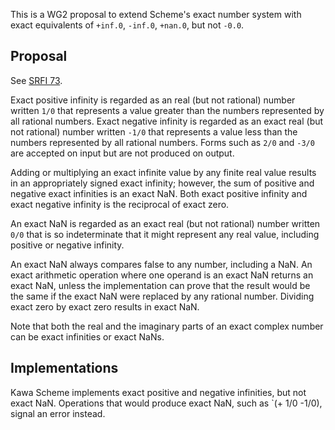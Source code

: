 This is a WG2 proposal to extend Scheme's exact number system with exact equivalents of  `+inf.0`, `-inf.0`, `+nan.0`, but not `-0.0`.

## Proposal

See [SRFI 73](https://srfi.schemers.org/srfi-73/srfi-73.html).

Exact positive infinity is regarded as an real (but not rational) number written `1/0` that represents a value greater than the numbers represented by all rational numbers.   Exact negative infinity is regarded as an exact real (but not rational) number written `-1/0` that represents a value less than the numbers represented by all rational numbers.  Forms such as `2/0` and `-3/0` are accepted on input but are not produced on output.

Adding or multiplying an exact infinite value by any finite real value results in an appropriately signed exact infinity; however, the sum of positive and negative exact infinities is an exact NaN.  Both exact positive infinity and exact negative infinity is the reciprocal of exact zero.

An exact NaN is regarded as an exact real (but not rational) number written `0/0` that is so indeterminate that it might represent any real value, including positive or negative infinity.

An exact NaN always compares false to any number, including a NaN.  An exact arithmetic operation where one operand is an exact NaN returns an exact NaN, unless the implementation can prove that the result would be the same if the exact NaN were replaced by any rational number.  Dividing exact zero by exact zero results in exact NaN.

Note that both the real and the imaginary parts of an exact complex number can be exact infinities or exact NaNs.

## Implementations

Kawa Scheme implements exact positive and negative infinities, but not exact NaN.  Operations that would produce exact NaN, such as `(+ 1/0 -1/0), signal an error instead.

